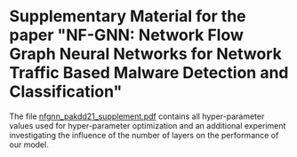 # Supplementary Material for the paper "NF-GNN: Network Flow Graph Neural Networks for Network Traffic Based Malware Detection and Classification"

The file [nfgnn_pakdd21_supplement.pdf](nfgnn_pakdd21_supplement.pdf) contains all hyper-parameter values used for hyper-parameter optimization and an additional experiment investigating the influence of the number of layers on the performance of our model.
